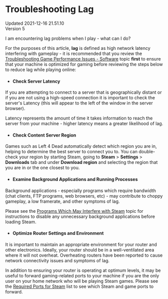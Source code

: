 # Troubleshooting Lag
Updated 2021-12-16 21.51.10  
Version 5  

I am encountering lag problems when I play - what can I do?  
  
For the purposes of this article, **lag** is defined as high network latency interfering with gameplay - it is recommended that you review the [Troubleshooting Game Performance Issues - Software](https://help.steampowered.com/en/faqs/view/5B03-A517-D747-9421) topic **first** to ensure that your machine is optimized for gaming before reviewing the steps below to reduce lag while playing online:  
* #### Check Server Latency
If you are attempting to connect to a server that is geographically distant or if you are not using a high-speed connection it is important to check the server's Latency (this will appear to the left of the window in the server browser).  
  
Latency represents the amount of time it takes information to reach the server from your machine - higher latency means a greater likelihood of lag.
* #### Check Content Server Region
Games such as Left 4 Dead automatically detect which region you are in, helping to determine the best server to connect you to.  You can double-check your region by starting Steam, going to **Steam** > **Settings** > **Downloads** tab and under **Download region** and selecting the region that you are in or the one closest to you.
* #### Examine Background Applications and Running Processes
Background applications - especially programs which require bandwidth (chat clients, FTP programs, web browsers, etc) - may contribute to choppy gameplay, a low framerate, and other symptoms of lag.  
  
Please see the [Programs Which May Interfere with Steam](https://help.steampowered.com/en/faqs/view/1F39-DCB4-FF28-5748) topic for instructions to disable any unnecessary background applications before loading Steam.
* #### Optimize Router Settings and Environment
It is important to maintain an appropriate environment for your router and other electronics. Ideally, your router should be in a well-ventilated area where it will not overheat. Overheating routers have been reported to cause network connectivity issues and symptoms of lag.  
  
In addition to ensuring your router is operating at optimum levels, it may be useful to forward gaming-related ports to your machine if you are the only user on your home network who will be playing Steam games. Please see the [Required Ports for Steam](https://help.steampowered.com/en/faqs/view/669A-2F68-D1D1-A5EC#ports) list to see which Steam and game ports to forward.